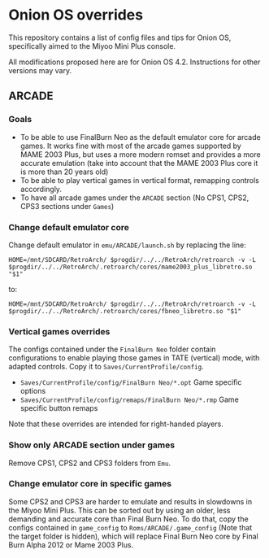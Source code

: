 # Onion OS overrides

This repository contains a list of config files and tips for Onion OS, specifically aimed to the Miyoo Mini Plus console.

All modifications proposed here are for Onion OS 4.2. Instructions for other versions may vary.

## ARCADE

### Goals

* To be able to use FinalBurn Neo as the default emulator core for arcade games. It works fine with most of the arcade games supported by MAME 2003 Plus, but uses a more modern romset and provides a more accurate emulation (take into account that the MAME 2003 Plus core it is more than 20 years old)
* To be able to play vertical games in vertical format, remapping controls accordingly.
* To have all arcade games under the `ARCADE` section (No CPS1, CPS2, CPS3 sections under `Games`)

### Change default emulator core

Change default emulator in `emu/ARCADE/launch.sh` by replacing the line:

`HOME=/mnt/SDCARD/RetroArch/ $progdir/../../RetroArch/retroarch -v -L $progdir/../../RetroArch/.retroarch/cores/mame2003_plus_libretro.so "$1"`

to:

`HOME=/mnt/SDCARD/RetroArch/ $progdir/../../RetroArch/retroarch -v -L $progdir/../../RetroArch/.retroarch/cores/fbneo_libretro.so "$1"`

### Vertical games overrides

The configs contained under the `FinalBurn Neo` folder contain configurations to enable playing those games in TATE (vertical) mode, with adapted controls. Copy it to `Saves/CurrentProfile/config`.

* `Saves/CurrentProfile/config/FinalBurn Neo/*.opt` Game specific options
* `Saves/CurrentProfile/config/remaps/FinalBurn Neo/*.rmp` Game specific button remaps

Note that these overrides are intended for right-handed players.

### Show only ARCADE section under games

Remove CPS1, CPS2 and CPS3 folders from `Emu`.

### Change emulator core in specific games

Some CPS2 and CPS3 are harder to emulate and results in slowdowns in the Miyoo Mini Plus. This can be sorted out by using an older, less demanding and accurate core than Final Burn Neo. To do that, copy the configs contained in `game_config` to `Roms/ARCADE/.game_config` (Note that the target folder is hidden), which will replace Final Burn Neo core by Final Burn Alpha 2012 or Mame 2003 Plus.
